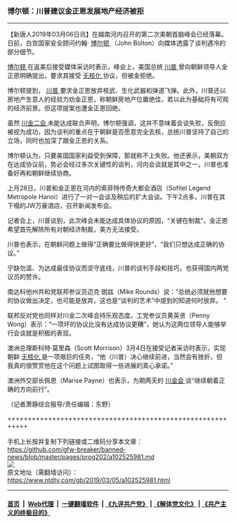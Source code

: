 ### 博尔顿：川普建议金正恩发展地产经济被拒
------------------------

<div class="post_content">
 <p>
  【新唐人2019年03月06日讯】在越南河内召开的第二次美朝首脑峰会已经落幕。日前，白宫国家安全顾问约翰·
  <a href="https://www.ntdtv.com/gb/博尔顿.htm">
   博尔顿
  </a>
  （John Bolton）向媒体透露了谈判遇冷的部分细节。
 </p>
 <p>
  <a href="https://www.ntdtv.com/gb/博尔顿.htm">
   博尔顿
  </a>
  在返美后接受媒体采访时表示，峰会上，美国总统
  <a href="https://www.ntdtv.com/gb/川普.htm">
   川普
  </a>
  曾向朝鲜领导人金正恩明确提出，要求其接受
  <a href="https://www.ntdtv.com/gb/无核化.htm">
   无核化
  </a>
  协议，但被金拒绝。
 </p>
 <p>
  博尔顿提到，
  <a href="https://www.ntdtv.com/gb/川普.htm">
   川普
  </a>
  要求金正恩放弃核武、生化武器和弹道飞弹。此外，川普还以房地产生意人的经验力劝金正恩，称朝鲜房地产位置绝佳，若以此为基础将有可观的经济前景。但这项提案也遭金正恩回绝。
 </p>
 <p>
  虽然
  <a href="https://www.ntdtv.com/gb/400557.htm">
   川金二会
  </a>
  未能达成联合声明，博尔顿强调，这并不意味着会谈失败，反倒应被视为成功，因为谈判的重点在于朝鲜是否愿意完全去核，总统川普坚持了自己的立场，同时也加深了跟金正恩的关系。
 </p>
 <p>
  博尔顿认为，只要美国国家利益受到保障，那就称不上失败。他还表示，美朝双方在达成协议前，势必会经过多次关键性的谈判，河内会谈就是其中之一，川普也准备好再和朝鲜继续协商。
 </p>
 <p>
  上月28日，川普和金正恩在河内的索菲特传奇大都会酒店（Sofitel Legend Metropole Hanoi）进行了一对一会谈及稍后的扩大会谈。下午2点多，川普在其下榻的JW万豪酒店，召开新闻发布会。
 </p>
 <p>
  记者会上，川普谈到，此次峰会未能达成具体协议的原因，“关键在制裁”，金正恩希望首先解除所有对朝经济制裁，美方无法接受。
 </p>
 <p>
  川普也表示，在朝鲜问题上做得“正确要比做得快更好”，“我们只想达成正确的协议。”
 </p>
 <p>
  宁缺勿滥、为达成最佳协议而坚守底线，川普的谈判手段和技巧，也获得国内两党议员的赞许。
 </p>
 <p>
  南达科他州共和党联邦参议员迈克·朗兹（Mike Rounds）说：“总统必须就他想要的协议做出决定，也可能是放弃，这也是“谈判的艺术”中提到的知道何时放弃。 ”
 </p>
 <p>
  联邦反对党也同样对川金二次峰会持乐观态度。工党参议员黄英贤（Penny Wong）表示：“一项坏的协议比没有达成协议更糟”，她认为这两位领导人能够举行会谈就是积极的表现。
 </p>
 <p>
  澳洲总理斯科特·莫里森（Scott Morrison）3月4日在接受记者采访时表示，实现朝鲜
  <a href="https://www.ntdtv.com/gb/无核化.htm">
   无核化
  </a>
  是一项艰巨的任务，“他（川普）决心继续前进，当然会有挫折，但我真的很赞赏他在这个问题上试图取得一些进展的真心承诺。”
 </p>
 <p>
  澳洲外交部长佩恩（Marise Payne）也表示，为期两天的
  <a href="https://www.ntdtv.com/gb/川金会.htm">
   川金会
  </a>
  谈“继续朝着正确的方向前行”。
 </p>
 <p>
  （记者萧静综合报导/责任编辑：东野）
 </p>
 <div class="single_ad">
 </div>
</div>

+++++++++++++++++++++++++++++++++++++++++++++++++++++++++++<br/><br/>
手机上长按并复制下列链接或二维码分享本文章：<br/>
https://github.com/gfw-breaker/banned-news/blob/master/pages/prog202/a102525981.md <br/>
<a href='https://github.com/gfw-breaker/banned-news/blob/master/pages/prog202/a102525981.md'><img src='https://github.com/gfw-breaker/banned-news/blob/master/pages/prog202/a102525981.md.png'/></a> <br/>
原文地址（需翻墙访问）：https://www.ntdtv.com/gb/2019/03/05/a102525981.html


------------------------
#### [首页](https://github.com/gfw-breaker/banned-news/blob/master/README.md) &nbsp;|&nbsp; [Web代理](https://github.com/labour-camp/helloworld) &nbsp;|&nbsp; [一键翻墙软件](https://github.com/gfw-breaker/nogfw/blob/master/README.md) &nbsp;| [《九评共产党》](https://github.com/gfw-breaker/9ping.md/blob/master/README.md#九评之一评共产党是什么) | [《解体党文化》](https://github.com/gfw-breaker/jtdwh.md/blob/master/README.md) | [《共产主义的终极目的》](https://github.com/gfw-breaker/gczydzjmd.md/blob/master/README.md)

